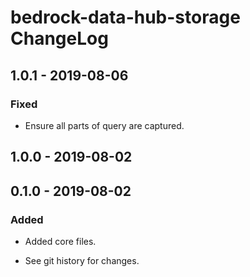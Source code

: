 # bedrock-data-hub-storage ChangeLog

## 1.0.1 - 2019-08-06

### Fixed
- Ensure all parts of query are captured.

## 1.0.0 - 2019-08-02

## 0.1.0 - 2019-08-02

### Added
- Added core files.

- See git history for changes.
